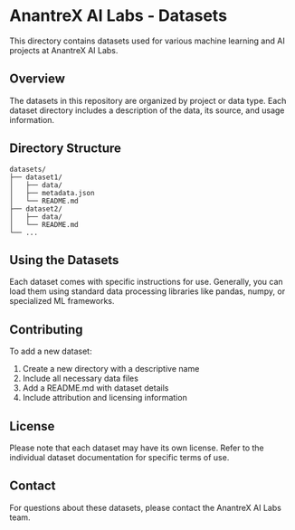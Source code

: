 # AnantreX AI Labs - Datasets

This directory contains datasets used for various machine learning and AI projects at AnantreX AI Labs.

## Overview

The datasets in this repository are organized by project or data type. Each dataset directory includes a description of the data, its source, and usage information.

## Directory Structure

```
datasets/
├── dataset1/
│   ├── data/
│   ├── metadata.json
│   └── README.md
├── dataset2/
│   ├── data/
│   └── README.md
└── ...
```

## Using the Datasets

Each dataset comes with specific instructions for use. Generally, you can load them using standard data processing libraries like pandas, numpy, or specialized ML frameworks.

## Contributing

To add a new dataset:
1. Create a new directory with a descriptive name
2. Include all necessary data files
3. Add a README.md with dataset details
4. Include attribution and licensing information

## License

Please note that each dataset may have its own license. Refer to the individual dataset documentation for specific terms of use.

## Contact

For questions about these datasets, please contact the AnantreX AI Labs team.